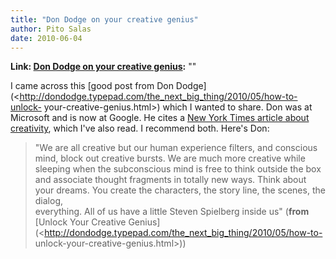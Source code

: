 ```yaml
---
title: "Don Dodge on your creative genius"
author: Pito Salas
date: 2010-06-04
---
```


**Link: [Don Dodge on your creative genius](None):** ""

I came across this [good post from Don
Dodge](<http://dondodge.typepad.com/the_next_big_thing/2010/05/how-to-unlock-
your-creative-genius.html>) which I wanted to share. Don was at Microsoft and
is now at Google. He cites a [New York Times article about
creativity](<http://www.nytimes.com/2010/05/08/books/08creative.html>), which
I've also read. I recommend both. Here's Don:

> "We are all creative but our human experience filters, and conscious mind,
> block out creative bursts. We are much more creative while sleeping when the
> subconscious mind is free to think outside the box and associate thought
> fragments in totally new ways. Think about your dreams. You create the
> characters, the story line, the scenes, the dialog,  
> everything. All of us have a little Steven Spielberg inside us" (**from**
> [Unlock Your Creative
> Genius](<http://dondodge.typepad.com/the_next_big_thing/2010/05/how-to-
> unlock-your-creative-genius.html>))


